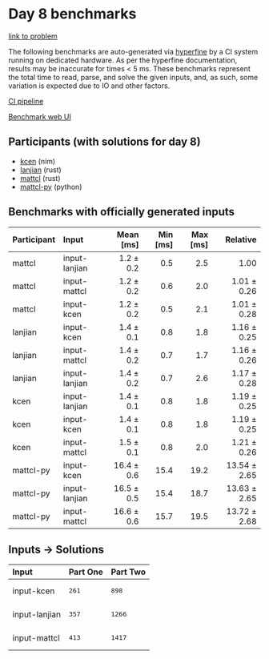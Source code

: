 # Day 8 benchmarks

[link to problem](https://adventofcode.com/2024/day/8)

The following benchmarks are auto-generated via
[hyperfine](https://github.com/sharkdp/hyperfine) by a CI system running on
dedicated hardware. As per the hyperfine documentation, results may be
inaccurate for times < 5 ms. These benchmarks represent the total time to read,
parse, and solve the given inputs, and, as such, some variation is expected due
to IO and other factors.

[CI pipeline](http://ci.papercode.net:8080/teams/main/pipelines/aoc2024)

[Benchmark web UI](https://aoc.ancalagon.black)


## Participants (with solutions for day 8)

- [kcen](https://github.com/kcen/aoc2024) (nim)
- [lanjian](https://github.com/lanjian/aoc-2024) (rust)
- [mattcl](https://github.com/mattcl/aoc2024) (rust)
- [mattcl-py](https://github.com/mattcl/aoc2024-py) (python)


## Benchmarks with officially generated inputs

| Participant | Input | Mean [ms] | Min [ms] | Max [ms] | Relative |
|:---|:---|---:|---:|---:|---:|
| mattcl | input-lanjian | 1.2 ± 0.2 | 0.5 | 2.5 | 1.00 |
| mattcl | input-mattcl | 1.2 ± 0.2 | 0.6 | 2.0 | 1.01 ± 0.26 |
| mattcl | input-kcen | 1.2 ± 0.2 | 0.5 | 2.1 | 1.01 ± 0.28 |
| lanjian | input-kcen | 1.4 ± 0.1 | 0.8 | 1.8 | 1.16 ± 0.25 |
| lanjian | input-mattcl | 1.4 ± 0.2 | 0.7 | 1.7 | 1.16 ± 0.26 |
| lanjian | input-lanjian | 1.4 ± 0.2 | 0.7 | 2.6 | 1.17 ± 0.28 |
| kcen | input-lanjian | 1.4 ± 0.1 | 0.8 | 1.8 | 1.19 ± 0.25 |
| kcen | input-kcen | 1.4 ± 0.1 | 0.8 | 1.8 | 1.19 ± 0.25 |
| kcen | input-mattcl | 1.5 ± 0.1 | 0.8 | 2.0 | 1.21 ± 0.26 |
| mattcl-py | input-kcen | 16.4 ± 0.6 | 15.4 | 19.2 | 13.54 ± 2.65 |
| mattcl-py | input-lanjian | 16.5 ± 0.5 | 15.4 | 18.7 | 13.63 ± 2.65 |
| mattcl-py | input-mattcl | 16.6 ± 0.6 | 15.7 | 19.5 | 13.72 ± 2.68 |


## Inputs -> Solutions

| Input | Part One | Part Two |
|:---|:---|:---|
|input-kcen|<pre>261</pre>|<pre>898</pre>|
|input-lanjian|<pre>357</pre>|<pre>1266</pre>|
|input-mattcl|<pre>413</pre>|<pre>1417</pre>|